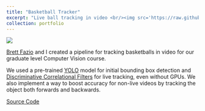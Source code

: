 ```yaml
---
title: "Basketball Tracker"
excerpt: "Live ball tracking in video <br/><img src='https://raw.githubusercontent.com/brettfazio/CVBallTracking/main/assets/bron.gif'>"
collection: portfolio
---
```


![](https://raw.githubusercontent.com/brettfazio/CVBallTracking/main/assets/bron.gif)

[Brett Fazio](https://www.linkedin.com/in/brett-fazio/) and I created a pipeline for tracking basketballs in video for our graduate level Computer Vision course.

We used a pre-trained [YOLO](https://pjreddie.com/darknet/yolo/) model for initial bounding box detection and [Discriminative Correlational Filters](https://arxiv.org/abs/1611.08461) for live tracking, even without GPUs. We also implement a way to boost accuracy for non-live videos by tracking the object both forwards and backwards.

[Source Code](https://github.com/brettfazio/CVBallTracking)
